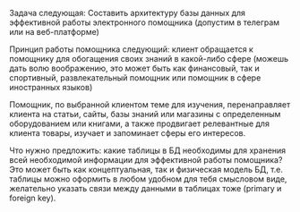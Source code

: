 Задача следующая:
Составить архитектуру базы данных для эффективной работы электронного помощника (допустим в телеграм или на
веб-платформе)

Принцип работы помощника следующий:
клиент обращается к помощнику для обогащения своих знаний в какой-либо сфере
(можешь дать волю воображению, это может быть как финансовый, так и спортивный, развлекательный помощник или помощник в
сфере иностранных языков)

Помощник, по выбранной клиентом теме для изучения, перенаправляет клиента на статьи, сайты, базы знаний или магазины с
определенным оборудованием или книгами, а также продвигает релевантные для клиента товары, изучает и запоминает сферы
его интересов.

Что нужно предложить:
какие таблицы в БД необходимы для хранения всей необходимой информации для эффективной работы помощника?
Это может быть как концептуальная, так и физическая модель БД, т.е. таблицы можно оформить в любом удобном для тебя
смысловом виде, желательно указать связи между данными в таблицах тоже (primary и foreign key).
